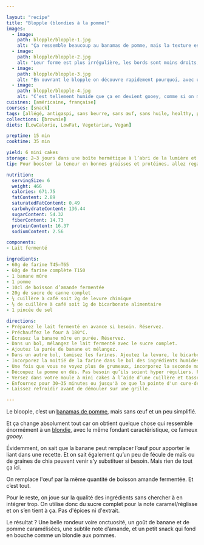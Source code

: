 ```yaml
---

layout: "recipe"
title: "Blopple (blondies à la pomme)"
images:
  - image:
    path: blopple/blopple-1.jpg
    alt: "Ça ressemble beaucoup au banamas de pomme, mais la texture est différente, moins lisse et brillante."
  - image:
    path: blopple/blopple-2.jpg
    alt: "Leur forme est plus irrégulière, les bords sont moins droits, le blopple s’affaisse quand on appuie dessus."
  - image:
    path: blopple/blopple-3.jpg
    alt: "En ouvrant le blopple on découvre rapidement pourquoi, avec un cœur fondant, à peine cuit."
  - image:
    path: blopple/blopple-4.jpg
    alt: "C’est tellement humide que ça en devient gooey, comme si on mangeait la purée de banane telle quelle. Il n’y a même pas besoin de croquer dedans ou presque, on peut défaire le blopple en tirant avec les lèvres."
cuisines: [américaine, française]
courses: [snack]
tags: [allégé, antigaspi, sans beurre, sans œuf, sans huile, healthy, petit format, automne, hiver]
collections: [brownie]
diets: [LowCalorie, LowFat, Vegetarian, Vegan]

preptime: 15 min
cooktime: 35 min

yield: 6 mini cakes
storage: 2–3 jours dans une boîte hermétique à l’abri de la lumière et de la chaleur. 5 jours au frigo. 2 mois au congélateur.
tip: Pour booster la teneur en bonnes graisses et protéines, allez regarder du côté des noix voire même de leur farine.

nutrition:
  servingSize: 6
  weight: 466
  calories: 671.75
  fatContent: 2.89
  saturatedFatContent: 0.49
  carbohydrateContent: 136.44
  sugarContent: 54.32
  fiberContent: 14.73
  proteinContent: 16.37
  sodiumContent: 2.56

components:
- Lait fermenté

ingredients:
- 60g de farine T45–T65
- 60g de farine complète T150
- 1 banane mûre
- 1 pomme
- 10cl de boisson d’amande fermentée
- 20g de sucre de canne complet
- ¼ cuillère à café soit 2g de levure chimique
- ⅛ de cuillère à café soit 1g de bicarbonate alimentaire
- 1 pincée de sel

directions:
- Préparez le lait fermenté en avance si besoin. Réservez.
- Préchauffez le four à 180°C.
- Écrasez la banane mûre en purée. Réservez.
- Dans un bol, mélangez le lait fermenté avec le sucre complet.
- Ajoutez la purée de banane et mélangez.
- Dans un autre bol, tamisez les farines. Ajoutez la levure, le bicarbonate et le sel. Mélangez. 
- Incorporez la moitié de la farine dans le bol des ingrédients humides à la maryse. 
- Une fois que vous ne voyez plus de grumeaux, incorporez la seconde moitié.
- Découpez la pomme en dés. Pas besoin qu’ils soient hyper réguliers. Puis incorporez-les à la pâte à l’aide d’une maryse.
- Versez dans votre moule à mini cakes à l’aide d’une cuillère et tassez bien.
- Enfournez pour 30–35 minutes ou jusqu'à ce que la pointe d'un cure-dent ressorte sèche. 
- Laissez refroidir avant de démouler sur une grille.

---
```


Le bloople, c’est un [banamas de pomme](banamas-pomme.html), mais sans œuf et un peu simplifié. 

Et ça change absolument tout car on obtient quelque chose qui ressemble énormément à un [blondie](../collections.html#brownie), avec le même fondant caractéristique, ce fameux <i lang="en">gooey</i>.

Évidemment, on sait que la banane peut remplacer l’œuf pour apporter le liant dans une recette. Et on sait également qu’un peu de fécule de maïs ou de graines de chia peuvent venir s’y substituer si besoin. Mais rien de tout ça ici.

On remplace l'œuf par la même quantité de boisson amande fermentée. Et c’est tout.

Pour le reste, on joue sur la qualité des ingrédients sans chercher à en intégrer trop. On utilise donc du sucre complet pour la note caramel/réglisse et on s’en tient à ça. Pas d'épices ni d'extrait.

Le résultat&nbsp;? Une belle rondeur voire onctuosité, un goût de banane et de pomme caramélisées, une subtile note d’amande, et un petit snack qui fond en bouche comme un blondie aux pommes. 